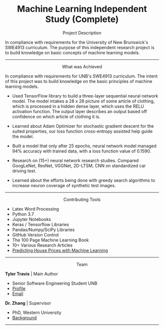 <h1 align="center">Machine Learning Independent Study <b>(Complete)</b></h1>

<p align="center">Project Description</p>
In compliance with requirements for the University of New Brunswick's SWE4913 curriculum. The purpose of this independent research project is to build knowledge on basic concepts of machine learning models. 

***

<p align="center">What was Achieved</p>
In compliance with requirements for UNB's SWE4913 curriculum. The intent of this project was to build knowledge on the basic principles of machine learning models.

- Used TensorFlow library to build a three-layer sequential neural network model. The model intakes a 28 x 28 picture of some article of clothing, which is processed in a hidden dense layer, which uses the RELU activation function. The output layer describes an output based off confidence on which article of clothing it is.

- Learned about Adam Optimizer for stochastic gradient descent for the suited properties, our loss function cross-entropy assisted help guide the model.

- Built a model that only after 25 epochs, neural network model managed 94% accuracy with trained data, with a loss function value of 0.1590.

- Research on (15+) neural network research studies. Compared GoogLeNet, ResNet, VGGNet, 2D-LTSM, CNN on standardized car driving test.

- Learned about the efforts being done with greedy search algorithms to increase neuron coverage of synthetic test images.

***

<p align="center">Contributing Tools</p>

- Latex Word Processing
- Python 3.7
- Jupyter Notebooks
- Keras / Tensorflow Libraries
- Pandas/Numpy/SciPy Libraries
- GitHub Version Control
- The 100 Page Machine Learning Book
- 10+ Various Research Articles
- [Predicting House Prices with Machine Learning](https://towardsdatascience.com/predicting-house-prices-with-machine-learning-62d5bcd0d68f)

***

<p align="center">Team</p>

**Tyler Travis** | Main Author
- Senior Software Engineering Student UNB
- [Profile](https://github.com/tylertraviss)
- [Email](mailto:ttravis@unb.ca?subject=Greetings% "Hello Tyler,")

**Dr. Zhang** | Supervisor
- PhD, Western University
- [Background](https://www.cs.unb.ca/people/hzhang)

***

